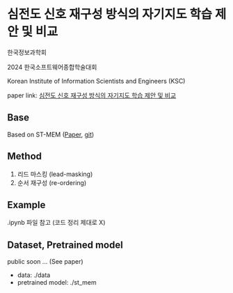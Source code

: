 # 심전도 신호 재구성 방식의 자기지도 학습 제안 및 비교
한국정보과학회 

2024 한국소프트웨어종합학술대회

Korean Institute of Information Scientists and Engineers (KSC)

paper link: [심전도 신호 재구성 방식의 자기지도 학습 제안 및 비교](https://www.dbpia.co.kr/journal/articleDetail?nodeId=NODE12041847)

## Base
Based on ST-MEM ([Paper](https://arxiv.org/pdf/2402.09450), [git](https://github.com/bakqui/ST-MEM?tab=readme-ov-file))

## Method
1. 리드 마스킹 (lead-masking)
2. 순서 재구성 (re-ordering)

## Example
.ipynb 파일 참고 (코드 정리 제대로 X)

## Dataset, Pretrained model
public soon ... (See paper)
- data: ./data
- pretrained model: ./st_mem
